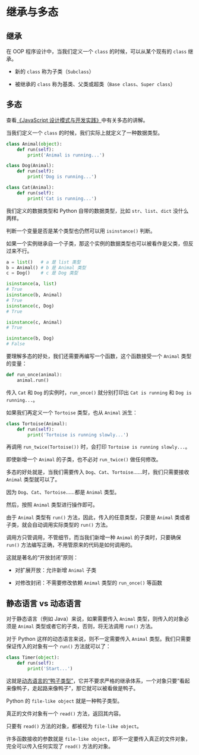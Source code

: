 # 继承与多态

## 继承

在 OOP 程序设计中，当我们定义一个 `class` 的时候，可以从某个现有的 `class` 继承。

- 新的 `class` 称为子类（`Subclass`）

- 被继承的 `class` 称为基类、父类或超类（`Base class`、`Super class`）

## 多态

查看[《JavaScript 设计模式与开发实践》](../../../javascript/javascript设计模式与开发实践/第一部分/1_1_面向对象的javascript.md)中有关多态的讲解。

当我们定义一个 `class` 的时候，我们实际上就定义了一种数据类型。

```python
class Animal(object):
    def run(self):
        print('Animal is running...')

class Dog(Animal):
    def run(self):
        print('Dog is running...')

class Cat(Animal):
    def run(self):
        print('Cat is running...')
```

我们定义的数据类型和 Python 自带的数据类型，比如 `str`、`list`、`dict` 没什么两样。

判断一个变量是否是某个类型也仍然可以用 `isinstance()` 判断。

如果一个实例继承自一个子类，那这个实例的数据类型也可以被看作是父类，但反过来不行。

```python
a = list()   # a 是 list 类型
b = Animal() # b 是 Animal 类型
c = Dog()    # c 是 Dog 类型

isinstance(a, list)
# True
isinstance(b, Animal)
# True
isinstance(c, Dog)
# True

isinstance(c, Animal)
# True

isinstance(b, Dog)
# False
```

要理解多态的好处，我们还需要再编写一个函数，这个函数接受一个 `Animal` 类型的变量：

```python
def run_once(animal):
    animal.run()
```

传入 `Cat` 和 `Dog` 的实例时，`run_once()` 就分别打印出 `Cat is running` 和 `Dog is running...`。

如果我们再定义一个 `Tortoise` 类型，也从 `Animal` 派生：

```python
class Tortoise(Animal):
    def run(self):
        print('Tortoise is running slowly...')
```

再调用 `run_twice(Tortoise())` 时，会打印 `Tortoise is running slowly...`。

即使新增一个 `Animal` 的子类，也不必对 `run_twice()` 做任何修改。

多态的好处就是，当我们需要传入 `Dog`、`Cat`、`Tortoise`……时，我们只需要接收 `Animal` 类型就可以了。

因为 `Dog`、`Cat`、`Tortoise`……都是 `Animal` 类型。

然后，按照 `Animal` 类型进行操作即可。

由于 `Animal` 类型有 `run()` 方法，因此，传入的任意类型，只要是 `Animal` 类或者子类，就会自动调用实际类型的 `run()` 方法。

调用方只管调用，不管细节，而当我们新增一种 `Animal` 的子类时，只要确保 `run()` 方法编写正确，不用管原来的代码是如何调用的。

这就是著名的“开放封闭”原则：

- 对扩展开放：允许新增 `Animal` 子类

- 对修改封闭：不需要修改依赖 `Animal` 类型的 `run_once()` 等函数

## 静态语言 vs 动态语言

对于静态语言（例如 Java）来说，如果需要传入 `Animal` 类型，则传入的对象必须是 `Animal` 类型或者它的子类，否则，将无法调用 `run()` 方法。

对于 Python 这样的动态语言来说，则不一定需要传入 `Animal` 类型。我们只需要保证传入的对象有一个 `run()` 方法就可以了：

```python
class Timer(object):
    def run(self):
        print('Start...')
```

这就是[动态语言的“鸭子类型”](../../../javascript/javascript设计模式与开发实践/第一部分/1_1_面向对象的javascript.md#11-动态类型语言和鸭子类型)，它并不要求严格的继承体系，一个对象只要“看起来像鸭子，走起路来像鸭子”，那它就可以被看做是鸭子。

Python 的 `file-like object` 就是一种鸭子类型。

真正的文件对象有一个 `read()` 方法，返回其内容。

只要有 `read()` 方法的对象，都被视为 `file-like object`。

许多函数接收的参数就是 `file-like object`，即不一定要传入真正的文件对象，完全可以传入任何实现了 `read()` 方法的对象。
